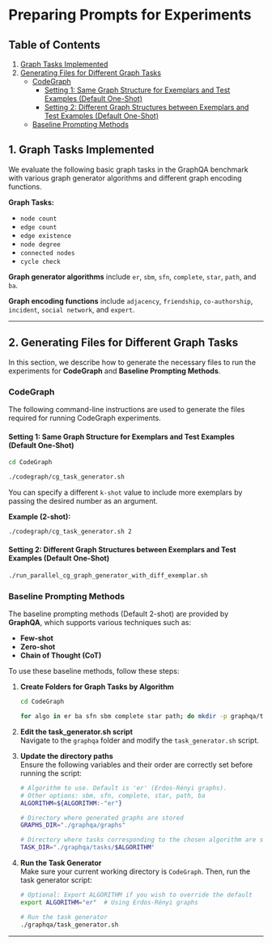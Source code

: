 # Preparing Prompts for Experiments
## Table of Contents

1. [Graph Tasks Implemented](#graph-tasks-implemented)
2. [Generating Files for Different Graph Tasks](#generating-files-for-different-graph-tasks)
    - [CodeGraph](#codegraph)
        - [Setting 1: Same Graph Structure for Exemplars and Test Examples (Default One-Shot)](#setting-1-same-graph-structure-for-exemplars-and-test-examples-default-one-shot)
        - [Setting 2: Different Graph Structures between Exemplars and Test Examples (Default One-Shot)](#setting-2-different-graph-structures-between-exemplars-and-test-examples-default-one-shot)
    - [Baseline Prompting Methods](#baseline-prompting-methods)


## 1. Graph Tasks Implemented

We evaluate the following basic graph tasks in the GraphQA benchmark with various graph generator algorithms and different graph encoding functions.

**Graph Tasks:**

- `node count`
- `edge count`
- `edge existence`
- `node degree`
- `connected nodes`
- `cycle check`

**Graph generator algorithms** include `er`, `sbm`, `sfn`, `complete`, `star`, `path`, and `ba`.

**Graph encoding functions** include `adjacency`, `friendship`, `co-authorship`, `incident`, `social network`, and `expert`.

---

## 2. Generating Files for Different Graph Tasks

In this section, we describe how to generate the necessary files to run the experiments for **CodeGraph** and **Baseline Prompting Methods**.

### CodeGraph

The following command-line instructions are used to generate the files required for running CodeGraph experiments.

#### Setting 1: Same Graph Structure for Exemplars and Test Examples (Default One-Shot)
```bash
cd CodeGraph
```
```bash
./codegraph/cg_task_generator.sh
```
You can specify a different `k-shot` value to include more exemplars by passing the desired number as an argument.

**Example (2-shot):**
```bash
./codegraph/cg_task_generator.sh 2
```

#### Setting 2: Different Graph Structures between Exemplars and Test Examples (Default One-Shot)

```bash
./run_parallel_cg_graph_generator_with_diff_exemplar.sh
```

### Baseline Prompting Methods

The baseline prompting methods (Default 2-shot) are provided by **GraphQA**, which supports various techniques such as:

- **Few-shot**
- **Zero-shot**
- **Chain of Thought (CoT)**

To use these baseline methods, follow these steps:

1. **Create Folders for Graph Tasks by Algorithm**  
   ```bash
   cd CodeGraph
   ```
   ```bash
   for algo in er ba sfn sbm complete star path; do mkdir -p graphqa/tasks/$algo; done
   ```

2. **Edit the task_generator.sh script**  
   Navigate to the `graphqa` folder and modify the `task_generator.sh` script.

3. **Update the directory paths**  
   Ensure the following variables and their order are correctly set before running the script:

   ```bash
   # Algorithm to use. Default is 'er' (Erdos-Rényi graphs).
   # Other options: sbm, sfn, complete, star, path, ba
   ALGORITHM=${ALGORITHM:-"er"}

   # Directory where generated graphs are stored
   GRAPHS_DIR="./graphqa/graphs"

   # Directory where tasks corresponding to the chosen algorithm are stored
   TASK_DIR="./graphqa/tasks/$ALGORITHM"
   ```

4. **Run the Task Generator**  
   Make sure your current working directory is `CodeGraph`. Then, run the task generator script:

   ```bash
   # Optional: Export ALGORITHM if you wish to override the default
   export ALGORITHM="er"  # Using Erdos-Rényi graphs

   # Run the task generator
   ./graphqa/task_generator.sh
   ```

---
